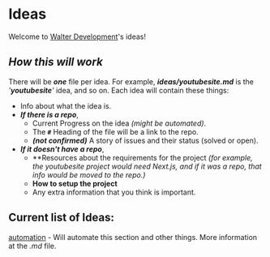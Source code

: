 # Ideas
Welcome to [Walter Development](https://github.com/WalterDevelopment)'s ideas!

## *How this will work*
There will be **_one_** file per idea.  For example, **_ideas/youtubesite.md_** is the _'**youtubesite**'_ idea, and so on.
Each idea will contain these things:
- Info about what the idea is.
- **_If there is a repo_**,
  - Current Progress on the idea *(might be automated)*.
  - The **_`#`_** Heading of the file will be a link to the repo.
  - *__(not confirmed)__* A story of issues and their status (solved or open).
- **_If it doesn't have a repo_**,
  - **Resources about the requirements for the project _(for example, the youtubesite project would need Next.js, and if it was a repo, that info would be moved to the repo.)_
  - **How to setup the project**
  - Any extra information that you think is important.

## Current list of Ideas:
[automation][auto] - Will automate this section and other things. More information at the _.md_ file.

[auto]: ../automation.md
